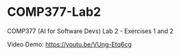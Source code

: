 # COMP377-Lab2
COMP377 (AI for Software Devs) Lab 2 - Exercises 1 and 2

Video Demo:
https://youtu.be/VUng-Etq6cg

